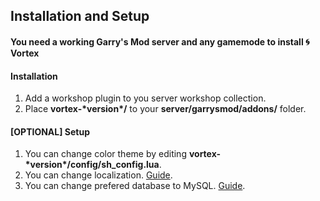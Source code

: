 ## Installation and Setup

#### You need a working Garry's Mod server and any gamemode to install 🌀 Vortex

#### Installation
1. Add a workshop plugin to you server workshop collection.
2. Place **vortex-\*version\*/** to your **server/garrysmod/addons/** folder.

#### \[OPTIONAL\] Setup
1. You can change color theme by editing **vortex-\*version\*/config/sh_config.lua**.
2. You can change localization. [Guide](https://legerakun.github.io/vortex/language).
3. You can change prefered database to MySQL. [Guide](https://legerakun.github.io/vortex/mysql).
